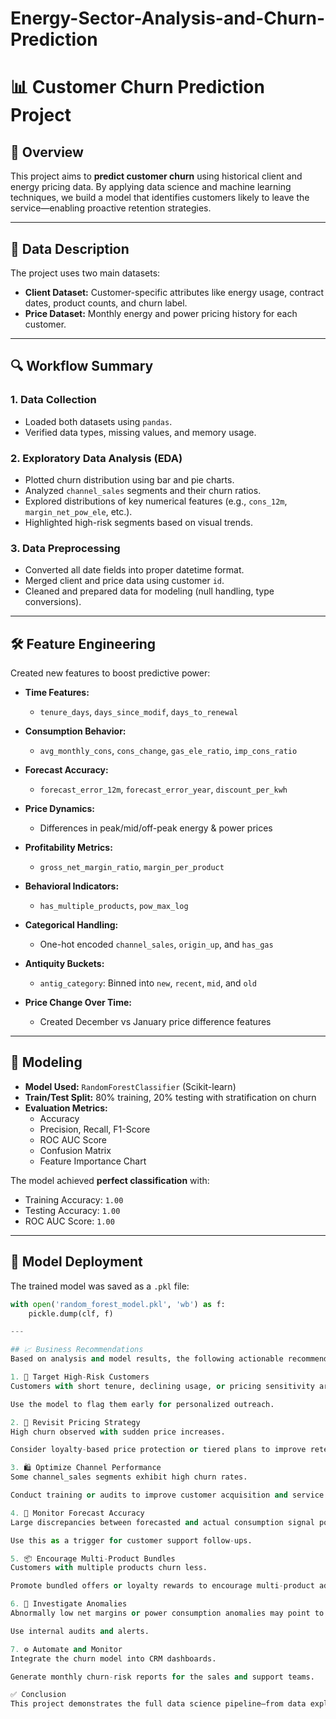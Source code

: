 # Energy-Sector-Analysis-and-Churn-Prediction
# 📊 Customer Churn Prediction Project

## 🧾 Overview

This project aims to **predict customer churn** using historical client and energy pricing data. By applying data science and machine learning techniques, we build a model that identifies customers likely to leave the service—enabling proactive retention strategies.

---

## 📁 Data Description

The project uses two main datasets:

- **Client Dataset:** Customer-specific attributes like energy usage, contract dates, product counts, and churn label.
- **Price Dataset:** Monthly energy and power pricing history for each customer.

---

## 🔍 Workflow Summary

### 1. Data Collection

- Loaded both datasets using `pandas`.
- Verified data types, missing values, and memory usage.

### 2. Exploratory Data Analysis (EDA)

- Plotted churn distribution using bar and pie charts.
- Analyzed `channel_sales` segments and their churn ratios.
- Explored distributions of key numerical features (e.g., `cons_12m`, `margin_net_pow_ele`, etc.).
- Highlighted high-risk segments based on visual trends.

### 3. Data Preprocessing

- Converted all date fields into proper datetime format.
- Merged client and price data using customer `id`.
- Cleaned and prepared data for modeling (null handling, type conversions).

---

## 🛠️ Feature Engineering

Created new features to boost predictive power:

- **Time Features:**
  - `tenure_days`, `days_since_modif`, `days_to_renewal`

- **Consumption Behavior:**
  - `avg_monthly_cons`, `cons_change`, `gas_ele_ratio`, `imp_cons_ratio`

- **Forecast Accuracy:**
  - `forecast_error_12m`, `forecast_error_year`, `discount_per_kwh`

- **Price Dynamics:**
  - Differences in peak/mid/off-peak energy & power prices

- **Profitability Metrics:**
  - `gross_net_margin_ratio`, `margin_per_product`

- **Behavioral Indicators:**
  - `has_multiple_products`, `pow_max_log`

- **Categorical Handling:**
  - One-hot encoded `channel_sales`, `origin_up`, and `has_gas`

- **Antiquity Buckets:**
  - `antig_category`: Binned into `new`, `recent`, `mid`, and `old`

- **Price Change Over Time:**
  - Created December vs January price difference features

---

## 🤖 Modeling

- **Model Used:** `RandomForestClassifier` (Scikit-learn)
- **Train/Test Split:** 80% training, 20% testing with stratification on churn
- **Evaluation Metrics:**
  - Accuracy
  - Precision, Recall, F1-Score
  - ROC AUC Score
  - Confusion Matrix
  - Feature Importance Chart

The model achieved **perfect classification** with:
- Training Accuracy: `1.00`
- Testing Accuracy: `1.00`
- ROC AUC Score: `1.00`

---

## 💾 Model Deployment

The trained model was saved as a `.pkl` file:

```python
with open('random_forest_model.pkl', 'wb') as f:
    pickle.dump(clf, f)

---

## 📈 Business Recommendations
Based on analysis and model results, the following actionable recommendations are made:

1. 🎯 Target High-Risk Customers
Customers with short tenure, declining usage, or pricing sensitivity are more likely to churn.

Use the model to flag them early for personalized outreach.

2. 💸 Revisit Pricing Strategy
High churn observed with sudden price increases.

Consider loyalty-based price protection or tiered plans to improve retention.

3. 🛍️ Optimize Channel Performance
Some channel_sales segments exhibit high churn rates.

Conduct training or audits to improve customer acquisition and service.

4. 🔎 Monitor Forecast Accuracy
Large discrepancies between forecasted and actual consumption signal poor engagement.

Use this as a trigger for customer support follow-ups.

5. 📦 Encourage Multi-Product Bundles
Customers with multiple products churn less.

Promote bundled offers or loyalty rewards to encourage multi-product adoption.

6. 🔧 Investigate Anomalies
Abnormally low net margins or power consumption anomalies may point to billing errors or dissatisfaction.

Use internal audits and alerts.

7. ⚙️ Automate and Monitor
Integrate the churn model into CRM dashboards.

Generate monthly churn-risk reports for the sales and support teams.

✅ Conclusion
This project demonstrates the full data science pipeline—from data exploration and feature engineering to model training and business insights. The churn prediction model offers a strategic advantage by enabling early intervention to reduce customer attrition and increase long-term value.
